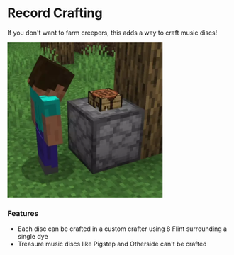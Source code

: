 # Record Crafting<!--$headerTitle--><!--$pmc:delete-->

If you don't want to farm creepers, this adds a way to craft music discs!<!--$pmc:headerSize-->

<img src="images/record_crafting.webp" alt="Creating records in a Custom Crafter" height="350"/> <!--$localAssetToURL--> <!--$modrinth:replaceWithVideo--> <!--$pmc:delete-->

### Features
- Each disc can be crafted in a custom crafter using 8 Flint surrounding a single dye
- Treasure music discs like Pigstep and Otherside can't be crafted
